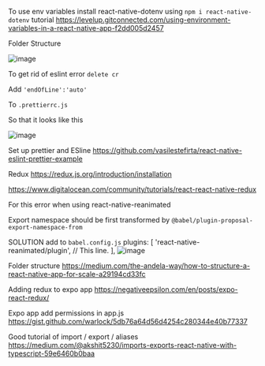 To use env variables install react-native-dotenv using `npm i react-native-dotenv` tutorial https://levelup.gitconnected.com/using-environment-variables-in-a-react-native-app-f2dd005d2457

Folder Structure 

![image](https://user-images.githubusercontent.com/2725300/191238628-836ff36d-0a82-4883-aac7-83b195880053.png)


To get rid of eslint error `delete cr`

Add 
`'endOfLine':'auto'`

To `.prettierrc.js`

So that it looks like this 

![image](https://user-images.githubusercontent.com/2725300/191238197-85cce819-b30f-4df1-a185-51abb5239e07.png)

Set up prettier and ESline https://github.com/vasilestefirta/react-native-eslint-prettier-example

Redux https://redux.js.org/introduction/installation

https://www.digitalocean.com/community/tutorials/react-react-native-redux

For this error when using react-native-reanimated

Export namespace should be first transformed by `@babel/plugin-proposal-export-namespace-from`

SOLUTION 
add to `babel.config.js`
plugins: [
    'react-native-reanimated/plugin', // This line.
  ],
![image](https://user-images.githubusercontent.com/2725300/194061593-c0cc3c5d-5b4f-416b-b15c-ba5467e8a51f.png)

Folder structure https://medium.com/the-andela-way/how-to-structure-a-react-native-app-for-scale-a29194cd33fc

Adding redux to expo app https://negativeepsilon.com/en/posts/expo-react-redux/

Expo app add permissions in app.js https://gist.github.com/warlock/5db76a64d56d4254c280344e40b77337

Good tutorial of import / export / aliases https://medium.com/@akshit5230/imports-exports-react-native-with-typescript-59e6460b0baa
